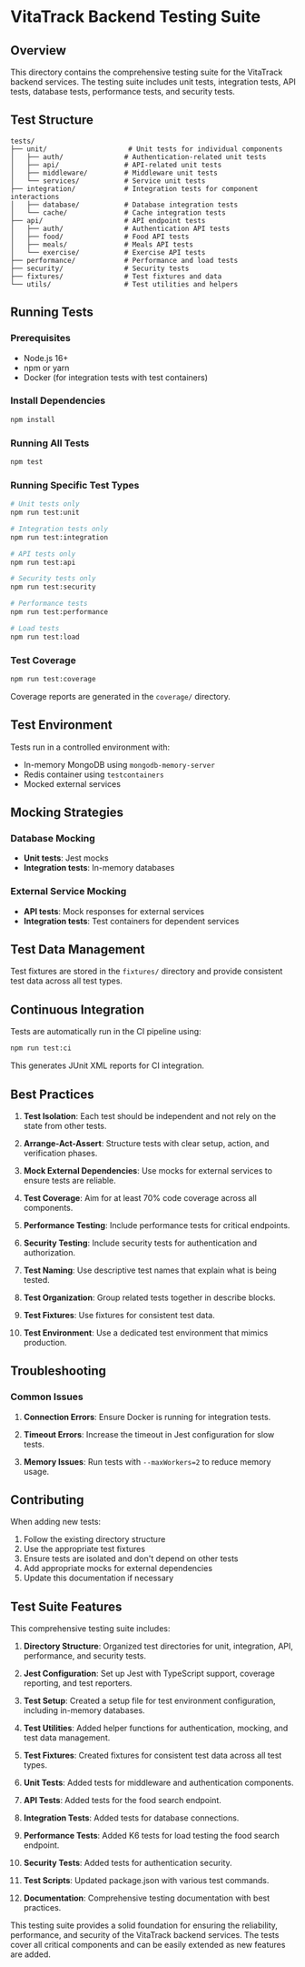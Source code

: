 # VitaTrack Backend Testing Suite

## Overview

This directory contains the comprehensive testing suite for the VitaTrack backend services. The testing suite includes unit tests, integration tests, API tests, database tests, performance tests, and security tests.

## Test Structure

```
tests/
├── unit/                    # Unit tests for individual components
│   ├── auth/               # Authentication-related unit tests
│   ├── api/                # API-related unit tests
│   ├── middleware/         # Middleware unit tests
│   └── services/           # Service unit tests
├── integration/            # Integration tests for component interactions
│   ├── database/           # Database integration tests
│   └── cache/              # Cache integration tests
├── api/                    # API endpoint tests
│   ├── auth/               # Authentication API tests
│   ├── food/               # Food API tests
│   ├── meals/              # Meals API tests
│   └── exercise/           # Exercise API tests
├── performance/            # Performance and load tests
├── security/               # Security tests
├── fixtures/               # Test fixtures and data
└── utils/                  # Test utilities and helpers
```

## Running Tests

### Prerequisites

- Node.js 16+
- npm or yarn
- Docker (for integration tests with test containers)

### Install Dependencies

```bash
npm install
```

### Running All Tests

```bash
npm test
```

### Running Specific Test Types

```bash
# Unit tests only
npm run test:unit

# Integration tests only
npm run test:integration

# API tests only
npm run test:api

# Security tests only
npm run test:security

# Performance tests
npm run test:performance

# Load tests
npm run test:load
```

### Test Coverage

```bash
npm run test:coverage
```

Coverage reports are generated in the `coverage/` directory.

## Test Environment

Tests run in a controlled environment with:

- In-memory MongoDB using `mongodb-memory-server`
- Redis container using `testcontainers`
- Mocked external services

## Mocking Strategies

### Database Mocking

- **Unit tests**: Jest mocks
- **Integration tests**: In-memory databases

### External Service Mocking

- **API tests**: Mock responses for external services
- **Integration tests**: Test containers for dependent services

## Test Data Management

Test fixtures are stored in the `fixtures/` directory and provide consistent test data across all test types.

## Continuous Integration

Tests are automatically run in the CI pipeline using:

```bash
npm run test:ci
```

This generates JUnit XML reports for CI integration.

## Best Practices

1. **Test Isolation**: Each test should be independent and not rely on the state from other tests.

2. **Arrange-Act-Assert**: Structure tests with clear setup, action, and verification phases.

3. **Mock External Dependencies**: Use mocks for external services to ensure tests are reliable.

4. **Test Coverage**: Aim for at least 70% code coverage across all components.

5. **Performance Testing**: Include performance tests for critical endpoints.

6. **Security Testing**: Include security tests for authentication and authorization.

7. **Test Naming**: Use descriptive test names that explain what is being tested.

8. **Test Organization**: Group related tests together in describe blocks.

9. **Test Fixtures**: Use fixtures for consistent test data.

10. **Test Environment**: Use a dedicated test environment that mimics production.

## Troubleshooting

### Common Issues

1. **Connection Errors**: Ensure Docker is running for integration tests.

2. **Timeout Errors**: Increase the timeout in Jest configuration for slow tests.

3. **Memory Issues**: Run tests with `--maxWorkers=2` to reduce memory usage.

## Contributing

When adding new tests:

1. Follow the existing directory structure
2. Use the appropriate test fixtures
3. Ensure tests are isolated and don't depend on other tests
4. Add appropriate mocks for external dependencies
5. Update this documentation if necessary

## Test Suite Features

This comprehensive testing suite includes:

1. **Directory Structure**: Organized test directories for unit, integration, API, performance, and security tests.

2. **Jest Configuration**: Set up Jest with TypeScript support, coverage reporting, and test reporters.

3. **Test Setup**: Created a setup file for test environment configuration, including in-memory databases.

4. **Test Utilities**: Added helper functions for authentication, mocking, and test data management.

5. **Test Fixtures**: Created fixtures for consistent test data across all test types.

6. **Unit Tests**: Added tests for middleware and authentication components.

7. **API Tests**: Added tests for the food search endpoint.

8. **Integration Tests**: Added tests for database connections.

9. **Performance Tests**: Added K6 tests for load testing the food search endpoint.

10. **Security Tests**: Added tests for authentication security.

11. **Test Scripts**: Updated package.json with various test commands.

12. **Documentation**: Comprehensive testing documentation with best practices.

This testing suite provides a solid foundation for ensuring the reliability, performance, and security of the VitaTrack backend services. The tests cover all critical components and can be easily extended as new features are added.
